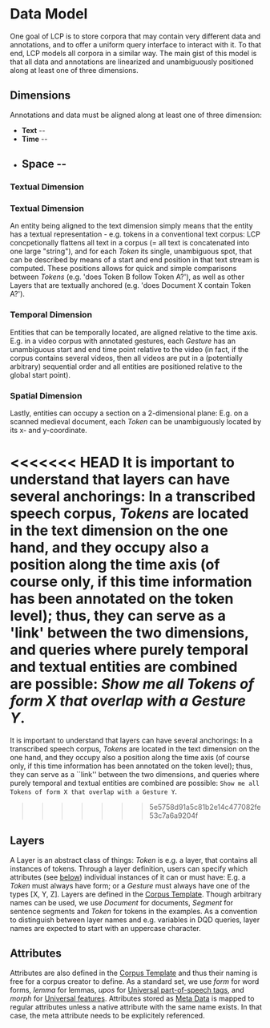 # Data Model

One goal of LCP is to store corpora that may contain very different data and annotations, and to offer a uniform query interface to interact with it.
To that end, LCP models all corpora in a similar way.
The main gist of this model is that all data and annotations are linearized and unambiguously positioned along at least one of three dimensions.


## Dimensions

Annotations and data must be aligned along at least one of three dimension:

  - **Text** --
  - **Time** --
  - **Space** --
    -
### Textual Dimension

### Textual Dimension

An entity being aligned to the text dimension simply means that the entity has a textual representation - e.g. tokens in a conventional text corpus: LCP concpetionally flattens all text in a corpus (= all text is concatenated into one large "string"), and for each *Token* its single, unambiguous spot, that can be described by means of a start and end position in that text stream is computed.
These positions allows for quick and simple comparisons between *Tokens* (e.g. 'does Token B follow Token A?'), as well as other Layers that are textually anchored (e.g. 'does Document X contain Token A?').

### Temporal Dimension

Entities that can be temporally located, are aligned relative to the time axis. E.g. in a video corpus with annotated gestures, each *Gesture* has an unambiguous start and end time point relative to the video (in fact, if the corpus contains several videos, then all videos are put in a (potentially arbitrary) sequential order and all entities are positioned relative to the global start point).

### Spatial Dimension

Lastly, entities can occupy a section on a 2-dimensional plane: E.g. on a scanned medieval document, each *Token* can be unambiguously located by its x- and y-coordinate.

<<<<<<< HEAD
It is important to understand that layers can have several anchorings: In a transcribed speech corpus, *Tokens* are located in the text dimension on the one hand, and they occupy also a position along the time axis (of course only, if this time information has been annotated on the token level); thus, they can serve as a 'link' between the two dimensions, and queries where purely temporal and textual entities are combined are possible: *Show me all Tokens of form X that overlap with a Gesture Y*.
=======
It is important to understand that layers can have several anchorings: In a transcribed speech corpus, *Tokens* are located in the text dimension on the one hand, and they occupy also a position along the time axis (of course only, if this time information has been annotated on the token level); thus, they can serve as a ``link'' between the two dimensions, and queries where purely temporal and textual entities are combined are possible: `Show me all Tokens of form X that overlap with a Gesture Y`.
>>>>>>> 5e5758d91a5c81b2e14c477082fe53c7a6a9204f

## Layers

A Layer is an abstract class of things: *Token* is e.g. a layer, that contains all instances of tokens.
Through a layer definition, users can specify which attributes (see [below](model.md#attributes)) individual instances of it can or must have: E.g. a *Token* must always have form; or a *Gesture* must always have one of the types [X, Y, Z].
Layers are defined in the [Corpus Template](corpus-template.md). Though arbitrary names can be used, we use *Document* for documents, *Segment* for sentence segments and *Token* for tokens in the examples. As a convention to distinguish between layer names and e.g. variables in DQD queries, layer names are expected to start with an uppercase character.


## Attributes

Attributes are also defined in the [Corpus Template](corpus-template.md) and thus their naming is free for a corpus creator to define. As a standard set, we use *form* for word forms, *lemma* for lemmas, *upos* for [Universal part-of-speech tags](https://universaldependencies.org/u/pos/all.html), and *morph* for [Universal features](https://universaldependencies.org/u/feat/all.html). Attributes stored as [Meta Data](meta-data.md) is mapped to regular attributes unless a native attribute with the same name exists. In that case, the meta attribute needs to be explicitely referenced.

